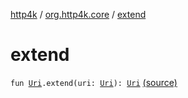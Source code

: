 [http4k](../index.md) / [org.http4k.core](index.md) / [extend](./extend.md)

# extend

`fun `[`Uri`](-uri/index.md)`.extend(uri: `[`Uri`](-uri/index.md)`): `[`Uri`](-uri/index.md) [(source)](https://github.com/http4k/http4k/blob/master/http4k-core/src/main/kotlin/org/http4k/core/Uri.kt#L67)